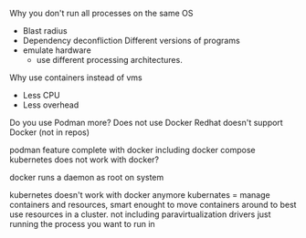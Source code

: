 Why you don't run all processes on the same OS
- Blast radius
- Dependency deconfliction
	Different versions of programs
- emulate hardware
	- use different processing architectures. 

Why use containers instead of vms
- Less CPU 
- Less overhead

Do you use Podman more? Does not use Docker
Redhat doesn't support Docker (not in repos)

podman feature complete with docker including docker compose
kubernetes does not work with docker?

docker runs a daemon as root on system

kubernetes doesn't work with docker anymore
kubernates = manage containers and resources, smart enought to move containers around to best use resources in a cluster. 
not including paravirtualization drivers
just running the process you want to run in 
